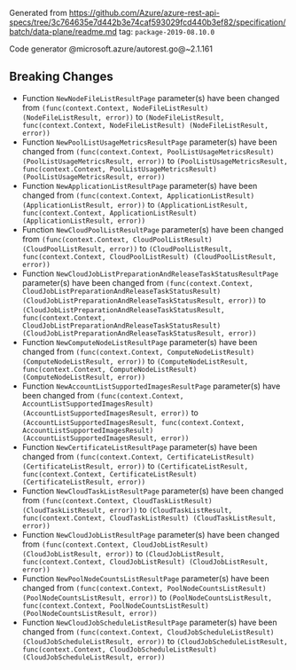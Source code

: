 Generated from https://github.com/Azure/azure-rest-api-specs/tree/3c764635e7d442b3e74caf593029fcd440b3ef82/specification/batch/data-plane/readme.md tag: `package-2019-08.10.0`

Code generator @microsoft.azure/autorest.go@~2.1.161

## Breaking Changes

- Function `NewNodeFileListResultPage` parameter(s) have been changed from `(func(context.Context, NodeFileListResult) (NodeFileListResult, error))` to `(NodeFileListResult, func(context.Context, NodeFileListResult) (NodeFileListResult, error))`
- Function `NewPoolListUsageMetricsResultPage` parameter(s) have been changed from `(func(context.Context, PoolListUsageMetricsResult) (PoolListUsageMetricsResult, error))` to `(PoolListUsageMetricsResult, func(context.Context, PoolListUsageMetricsResult) (PoolListUsageMetricsResult, error))`
- Function `NewApplicationListResultPage` parameter(s) have been changed from `(func(context.Context, ApplicationListResult) (ApplicationListResult, error))` to `(ApplicationListResult, func(context.Context, ApplicationListResult) (ApplicationListResult, error))`
- Function `NewCloudPoolListResultPage` parameter(s) have been changed from `(func(context.Context, CloudPoolListResult) (CloudPoolListResult, error))` to `(CloudPoolListResult, func(context.Context, CloudPoolListResult) (CloudPoolListResult, error))`
- Function `NewCloudJobListPreparationAndReleaseTaskStatusResultPage` parameter(s) have been changed from `(func(context.Context, CloudJobListPreparationAndReleaseTaskStatusResult) (CloudJobListPreparationAndReleaseTaskStatusResult, error))` to `(CloudJobListPreparationAndReleaseTaskStatusResult, func(context.Context, CloudJobListPreparationAndReleaseTaskStatusResult) (CloudJobListPreparationAndReleaseTaskStatusResult, error))`
- Function `NewComputeNodeListResultPage` parameter(s) have been changed from `(func(context.Context, ComputeNodeListResult) (ComputeNodeListResult, error))` to `(ComputeNodeListResult, func(context.Context, ComputeNodeListResult) (ComputeNodeListResult, error))`
- Function `NewAccountListSupportedImagesResultPage` parameter(s) have been changed from `(func(context.Context, AccountListSupportedImagesResult) (AccountListSupportedImagesResult, error))` to `(AccountListSupportedImagesResult, func(context.Context, AccountListSupportedImagesResult) (AccountListSupportedImagesResult, error))`
- Function `NewCertificateListResultPage` parameter(s) have been changed from `(func(context.Context, CertificateListResult) (CertificateListResult, error))` to `(CertificateListResult, func(context.Context, CertificateListResult) (CertificateListResult, error))`
- Function `NewCloudTaskListResultPage` parameter(s) have been changed from `(func(context.Context, CloudTaskListResult) (CloudTaskListResult, error))` to `(CloudTaskListResult, func(context.Context, CloudTaskListResult) (CloudTaskListResult, error))`
- Function `NewCloudJobListResultPage` parameter(s) have been changed from `(func(context.Context, CloudJobListResult) (CloudJobListResult, error))` to `(CloudJobListResult, func(context.Context, CloudJobListResult) (CloudJobListResult, error))`
- Function `NewPoolNodeCountsListResultPage` parameter(s) have been changed from `(func(context.Context, PoolNodeCountsListResult) (PoolNodeCountsListResult, error))` to `(PoolNodeCountsListResult, func(context.Context, PoolNodeCountsListResult) (PoolNodeCountsListResult, error))`
- Function `NewCloudJobScheduleListResultPage` parameter(s) have been changed from `(func(context.Context, CloudJobScheduleListResult) (CloudJobScheduleListResult, error))` to `(CloudJobScheduleListResult, func(context.Context, CloudJobScheduleListResult) (CloudJobScheduleListResult, error))`
